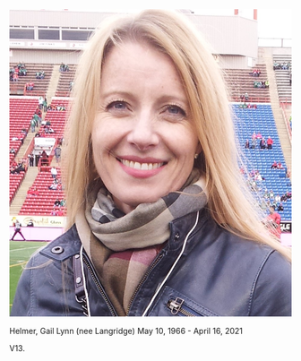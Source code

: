 <img class="photo-main" src="assets/img/gail-helmer-crop-01.jpg" />

<span class="names">Helmer, Gail Lynn (nee Langridge)</span>
<span class="dates">May 10, 1966 - April 16, 2021</span>

<p>V13.</p>
